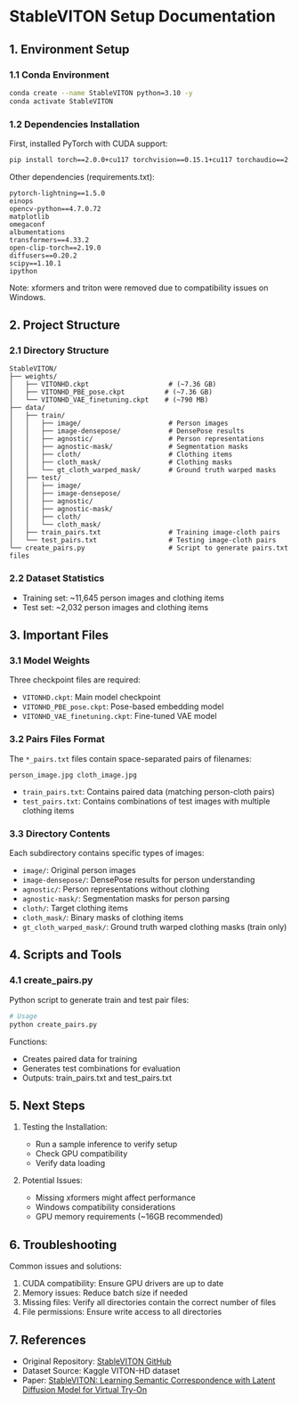 # StableVITON Setup Documentation

## 1. Environment Setup

### 1.1 Conda Environment
```bash
conda create --name StableVITON python=3.10 -y
conda activate StableVITON
```

### 1.2 Dependencies Installation
First, installed PyTorch with CUDA support:
```bash
pip install torch==2.0.0+cu117 torchvision==0.15.1+cu117 torchaudio==2.0.1 --index-url https://download.pytorch.org/whl/cu117
```

Other dependencies (requirements.txt):
```
pytorch-lightning==1.5.0
einops
opencv-python==4.7.0.72
matplotlib
omegaconf
albumentations
transformers==4.33.2
open-clip-torch==2.19.0
diffusers==0.20.2
scipy==1.10.1
ipython
```

Note: xformers and triton were removed due to compatibility issues on Windows.

## 2. Project Structure

### 2.1 Directory Structure
```
StableVITON/
├── weights/
│   ├── VITONHD.ckpt                    # (~7.36 GB)
│   ├── VITONHD_PBE_pose.ckpt          # (~7.36 GB)
│   └── VITONHD_VAE_finetuning.ckpt    # (~790 MB)
├── data/
│   ├── train/
│   │   ├── image/                      # Person images
│   │   ├── image-densepose/            # DensePose results
│   │   ├── agnostic/                   # Person representations
│   │   ├── agnostic-mask/              # Segmentation masks
│   │   ├── cloth/                      # Clothing items
│   │   ├── cloth_mask/                 # Clothing masks
│   │   └── gt_cloth_warped_mask/       # Ground truth warped masks
│   ├── test/
│   │   ├── image/
│   │   ├── image-densepose/
│   │   ├── agnostic/
│   │   ├── agnostic-mask/
│   │   ├── cloth/
│   │   └── cloth_mask/
│   ├── train_pairs.txt                 # Training image-cloth pairs
│   └── test_pairs.txt                  # Testing image-cloth pairs
└── create_pairs.py                     # Script to generate pairs.txt files
```

### 2.2 Dataset Statistics
- Training set: ~11,645 person images and clothing items
- Test set: ~2,032 person images and clothing items

## 3. Important Files

### 3.1 Model Weights
Three checkpoint files are required:
- `VITONHD.ckpt`: Main model checkpoint
- `VITONHD_PBE_pose.ckpt`: Pose-based embedding model
- `VITONHD_VAE_finetuning.ckpt`: Fine-tuned VAE model

### 3.2 Pairs Files Format
The `*_pairs.txt` files contain space-separated pairs of filenames:
```
person_image.jpg cloth_image.jpg
```
- `train_pairs.txt`: Contains paired data (matching person-cloth pairs)
- `test_pairs.txt`: Contains combinations of test images with multiple clothing items

### 3.3 Directory Contents
Each subdirectory contains specific types of images:
- `image/`: Original person images
- `image-densepose/`: DensePose results for person understanding
- `agnostic/`: Person representations without clothing
- `agnostic-mask/`: Segmentation masks for person parsing
- `cloth/`: Target clothing items
- `cloth_mask/`: Binary masks of clothing items
- `gt_cloth_warped_mask/`: Ground truth warped clothing masks (train only)

## 4. Scripts and Tools

### 4.1 create_pairs.py
Python script to generate train and test pair files:
```python
# Usage
python create_pairs.py
```
Functions:
- Creates paired data for training
- Generates test combinations for evaluation
- Outputs: train_pairs.txt and test_pairs.txt

## 5. Next Steps

1. Testing the Installation:
   - Run a sample inference to verify setup
   - Check GPU compatibility
   - Verify data loading

2. Potential Issues:
   - Missing xformers might affect performance
   - Windows compatibility considerations
   - GPU memory requirements (~16GB recommended)

## 6. Troubleshooting

Common issues and solutions:
1. CUDA compatibility: Ensure GPU drivers are up to date
2. Memory issues: Reduce batch size if needed
3. Missing files: Verify all directories contain the correct number of files
4. File permissions: Ensure write access to all directories

## 7. References

- Original Repository: [StableVITON GitHub](https://github.com/rlawjdghek/StableVITON)
- Dataset Source: Kaggle VITON-HD dataset
- Paper: [StableVITON: Learning Semantic Correspondence with Latent Diffusion Model for Virtual Try-On](https://arxiv.org/abs/2312.01725)
